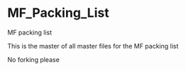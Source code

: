 # MF_Packing_List
MF packing list

This is the master of all master files for the MF packing list

No forking please

